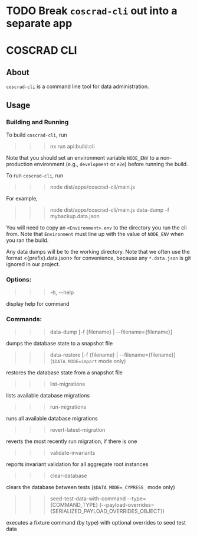 # TODO Break `coscrad-cli` out into a separate app

# COSCRAD CLI

## About

`coscrad-cli` is a command line tool for data administration.

## Usage

### Building and Running

To build `coscrad-cli`, run

> > > nx run api:build:cli

Note that you should set an environment variable `NODE_ENV` to a non-production
environment (e.g., `development` or `e2e`) before running the build.

To run `coscrad-cli`, run

> > > node dist/apps/coscrad-cli/main.js <command-name> <command-options>

For example,

> > > node dist/apps/coscrad-cli/main.js data-dump -f mybackup.data.json

You will need to copy an `<Environment>.env` to the directory you run the cli from.
Note that `Environment` must line up with the value of `NODE_ENV` when you
ran the build.

Any data dumps will be to the working directory. Note that we often use the
format <{prefix}.data.json> for convenience, because any `*.data.json` is
git ignored in our project.

### Options:

> > > -h, --help

display help for command

### Commands:

> > > data-dump [-f {filename} | --filename={filename}]

dumps the database state to a snapshot file

> > > data-restore [-f {filename} | --filename={filename}] (`$DATA_MODE=import` mode only)

restores the database state from a snapshot file

> > > list-migrations

lists available database migrations

> > > run-migrations

runs all available database migrations

> > > revert-latest-migration

reverts the most recently run migration, if there is one

> > > validate-invariants

reports invariant validation for all aggregate root instances

> > > clear-database

clears the database between tests (`$DATA_MODE=_CYPRESS_` mode only)

> > > seed-test-data-with-command --type={COMMAND_TYPE} (--payload-overrides={SERIALIZED_PAYLOAD_OVERRIDES_OBJECT})

executes a fixture command (by type) with optional overrides to seed test data
